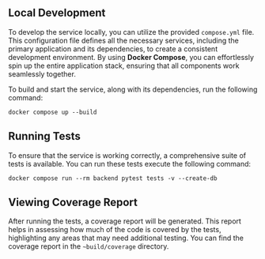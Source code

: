 ## Local Development

To develop the service locally, you can utilize the provided `compose.yml` file. This configuration file defines all the necessary services, including the primary application and its dependencies, to create a consistent development environment. By using **Docker Compose**, you can effortlessly spin up the entire application stack, ensuring that all components work seamlessly together.

To build and start the service, along with its dependencies, run the following command:

    docker compose up --build


## Running Tests
To ensure that the service is working correctly, a comprehensive suite of tests is available. You can run these tests execute the following command:

    docker compose run --rm backend pytest tests -v --create-db


## Viewing Coverage Report

After running the tests, a coverage report will be generated. This report helps in assessing how much of the code is covered by the tests, highlighting any areas that may need additional testing. You can find the coverage report in the `~build/coverage` directory.
